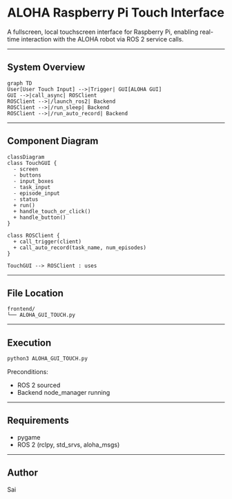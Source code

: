 
# ALOHA Raspberry Pi Touch Interface

A fullscreen, local touchscreen interface for Raspberry Pi, enabling real-time interaction with the ALOHA robot via ROS 2 service calls.

---

## System Overview

```mermaid
graph TD
User[User Touch Input] -->|Trigger| GUI[ALOHA GUI]
GUI -->|call_async| ROSClient
ROSClient -->|/launch_ros2| Backend
ROSClient -->|/run_sleep| Backend
ROSClient -->|/run_auto_record| Backend
```

---

## Component Diagram

```mermaid
classDiagram
class TouchGUI {
  - screen
  - buttons
  - input_boxes
  - task_input
  - episode_input
  - status
  + run()
  + handle_touch_or_click()
  + handle_button()
}

class ROSClient {
  + call_trigger(client)
  + call_auto_record(task_name, num_episodes)
}

TouchGUI --> ROSClient : uses
```

---

## File Location

```
frontend/
└── ALOHA_GUI_TOUCH.py
```

---



## Execution

```bash
python3 ALOHA_GUI_TOUCH.py
```

Preconditions:
- ROS 2 sourced
- Backend node_manager running

---

## Requirements

- pygame
- ROS 2 (rclpy, std_srvs, aloha_msgs)

---

## Author

Sai 
